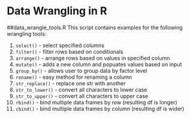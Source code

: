 # Data Wrangling in R

##data_wrangle_tools.R
This script contains examples for the following wrangling tools:
1. `select()` - select specified columns
2. `filter()` - filter rows based on conditionals
3. `arrange()` - arrange rows based on values in specified column
4. `mutate()` - adds a new column and popuates values based on input
5. `group_by()` - allows user to group data by factor level
6. `rename()` - easy method for renaming a column
7. `str_replace()` - replace one str with another
8. `str_to_lower()` - convert all characters to lower case
9. `str_to_upper()` - convert all characters to upper case
10. `rbind()` - bind multiple data frames by row (resulting df is longer)
11. `cbind()` - bind multiple data frames by column (resulting df is wider)
